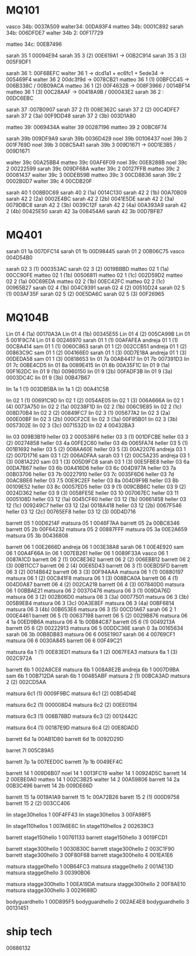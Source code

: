 # MQ101

vasco 34b: 0037A509
walter34: 00DA93F4
matteo 34b: 0001C892
sarah 34b: 006DFDE7
walter 34b 2: 00F17729

matteo 34c: 00EB7496

sarah 35 1 00094E94
sarah 35 3 (2) 00E619A1 -> 00B2C914
sarah 35 3 (3) 005F9DF1

sarah 36 1:  00F6BEFC
walter 36 1 -> dcd1a1 + ec6fc1 + 5ede34 -> 005469F4 
walter 36 2 00dc3f9d -> 0078CB21
matteo 36 1 (1) 00BFCC45 -> 006B338C / 00B09ACA
matteo 36 1 (2) 00F4632B -> 008F3966 / 0014BF14
matteo 36 1 (3) 00C28AAF -> 00418A9B / 000043E2
sarah 36 2 : 00DC6EBC

sarah 37 :007B0907
sarah 37 2 (1) 008E362C
sarah 37 2 (2) 00C4DFE7
sarah 37 2 (3a) 00F9DD48
sarah 37 2 (3b) 003D1A80

matteo 39: 0069434A
walter 39 00287196
matteo 39 2 00BC6F74

sarah 39b 009DF9A9
sarah 39b 0036D429
noel 39b 00106437
noel 39b 2 001F769D
noel 39b 3 008C5A41
sarah 39b 3 009D1671 -> 00D1E3B5  / 009D1671

walter 39c 00A25BB4
matteo 39c 00AF6F09
noel 39c 00E8288B
noel 39c 2 00222599
sarah 39c 009DF68A
walter 39c 2 00127FFB
matteo 39c 2 00081437
walter 39c 3 00DEB59B
matteo 39c 3 00CD8836
sarah 39c 2 0002B0D7
walter 39c 4 00CDB20F

sarah 40 1 008B0C69
sarah 40 2 (1a) 0014C130
sarah 42 2 (1b) 00A70B09
sarah 42 2 (2a) 0002E4BC
sarah 42 2 (2b) 0041E5DE
sarah 42 2 (3a) 0079DBC8
sarah 42 2 (3b) 0039C12F
sarah 42 2 (4a) 00A393A9
sarah 42 2 (4b) 00425E50
sarah 42 3a 008454A6
sarah 42 3b 00D7BFB7

# MQ401

sarah 01 1a 007DFC14
sarah 01 1b 00D98445
sarah 01 2 00B06C75
vasco 004D54B0

sarah 02 3 (1) 000353AC
sarah 02 3 (2) 0019BBBD
matteo 02 1 (1a) 00CC90FE
matteo 02 1 (1b) 00506811
matteo 02 1 (1c) 002D59D2
matteo 02 2 (1a) 00C69EDA
matteo 02 2 (1b) 00EC42FC
matteo 02 2 (1c) 00965B27
sarah 02 4 (1b) 004C9391
sarah 02 4 (2) 00510D24
sarah 02 5 (1) 003AF35F
sarah 02 5 (2) 00E5DA6C 
sarah 02 5 (3) 00F26965

# MQ104B

Lin 01 4 (1a) 00170A3A
Lin 01 4 (1b) 00345E55
Lin 01 4 (2) 005CA99B
Lin 01 5 001F9C74
Lin 01 6 00246970
sarah 01 1 (1) 00AFAFEA
andreja 01 1 (1) 00CBA414
sam 01 1 (1) 0060C863
sarah 01 1 (2) 002CCB51
andreja 01 1 (2) 00863C9C
sam 01 1 (2) 004166E0
sarah 01 1 (3) 00D7E18A
andreja 01 1 (3) 00DEDA58
sam 01 1 (3) 00818653
lin 01 7a 00AB4417
lin 01 7b 007391D3
lin 01 7c 00BE4CD5
lin 01 8a 0089E415
lin 01 8b 00A35F1C
lin 01 9 (1a) 00F162DC
lin 01 9 (1b) 00960150
lin 01 9 (2b) 00FADF3B
lin 01 9 (3a) 0003DC4C
lin 01 9 (3b) 00B47B67

lin 1a 1 (1) 003DB5BA
lin 1a 1 (2) 00A41C5B

lin 02 1 (1) 00691C9D
lin 02 1 (2) 0054AE05
lin 02 1 (3) 006A666A
lin 02 1 (4) 0073A750
lin 02 2 (1a) 00238F1D
lin 02 2 (1b) 006C9E85
lin 02 2 (1c) 008D70B4
lin 02 2 (2) 00849FC7
lin 02 3 (1) 005677A2
lin 02 3 (2a)  000E00BF
lin 02 3 (2b)  000CF2CE
lin 02 3 (3a)  00F85B01
lin 02 3 (3b)  0057302E
lin 02 3 (3c)  0071532D
lin 02 4 00432BA3

lin 03 009B3B19
heller 03 2 000536F6
heller 03 3 (1) 001DFCBE
heller 03 3 (2) 00274858
heller 03 4a 00FE2C60
heller 03 4b 0065FA74
heller 03 5 (1) 001B1692
heller 03 5 (2) 008AA60E
heller 03 5 (3) 00A22076
andreja 03 1 (2) 007D1716
sam 03 1 (2) 006ADFAA
sarah 03 1 (2) 00C5A235
andreja 03 1 (3) 0081A220
sam 03 1 (3) 005D9FC8
sarah 03 1 (3) 00E5FBE8
heller 03 6a 00DA7B67
heller 03 6b 00A416D6
heller 03 6c 004D977A
heller 03 7a 00B03706
heller 03 7b 00227910
heller 03 7c 0035F6D6
heller 03 7d 00AC8BE6
heller 03 7.5 00E9C2EF
heller 03 8a 004D9F9B
heller 03 8b 00109E52
heller 03 8c 00057ED5
heller 03 9 (1) 009CBB6C
heller 03 9 (2) 0024D362
heller 03 9 (3) 0058FE5E
heller 03 10 007067EC
heller 03 11 0005108D
heller 03 12 (1a) 0045CF60
heller 03 12 (1b) 00661458
heller 03 12 (1c) 009249C7
heller 03 12 (2a) 0018A418
heller 03 12 (2b) 0067F546
heller 03 12 (2c) 00765EF8
heller 03 12 (3) 00D4D716

barrett 05 1 00D6214F
matsura 05 1 0046F7AA
barrett 05 2a 00BC8346
barrett 05 2b 00F64232
matsura 05 2 00887FFF
matsura 05 3a 00E2A659
matsura 05 3b 00436808

barrett 06 1 00E2666D
andreja 06 1 003E38A8
sarah 06 1 00E4E920
sam 06 1 00A4F66A
lin 06 1 007EB261
heller 06 1 0089F33A
vasco 06 1 0087A1CD
barrett 06 2 (1) 00C8E362
barrett 06 2 (2) 006EBB12
barrett 06 2 (3) 00B11CC7
barrett 06 2 (4) 00E65D43
barrett 06 3 (1) 00EBD5FD
barrett 06 3 (2) 0014B642
barrett 06 3 (3) 00F94AAA
matsura 06 1 (1) 00880197
matsura 06 1 (2) 00C841F8
matsura 06 1 (3) 008BCA0A
barrett 06 4 (1) 004D0A87
barrett 06 4 (2) 002CA218
barrett 06 4 (3) 007840D0
matsura 06 1 00BBAE21
matsura 06 2 00370476
matsura 06 3 (1) 009DA76D
matsura 06 3 (2) 002B06D0
matsura 06 3 (3a) 00077501
matsura 06 3 (3b) 005B9EB4
matsura 06 3 (3c) 00A3E8EF
matsura 06 3 (4a) 00BF6814
matsura 06 3 (4b) 00B653E6
matsura 06 3 (5) 00CD1A67
sarah 06 2 1 000E4461
barrett 06 5 (1) 00637198
barrett 06 5 (2) 0029B876
matsura 06 4 1a 00ED9B6A
matsura 06 4 1b 00B84C87
barrett 05 6 (1) 0049213A
barrett 05 6 (2) 00222913
matsura 06 5 00DDC36E
sarah 0 3a 00165634
sarah 06 3b 00B8DB83
matsura 06 6 005E1907
sarah 06 4 00769CF1
matsura 06 6 0030A845
barrett 06 6 00F49C21

matsura 6a 1 (1) 00E83ED1
matsura 6a 1 (2) 0067FEA3
matsura 6a 1 (3) 002C972A

barrett 6b 1 002A8CE8
matsura 6b 1 008A8E2B
andreja 6b 1 0007D9BA
sam 6b 1 00B712DA
sarah 6b 1 00485ABF
matsura 2 (1) 00BCA3AD
matsura 2 (2) 002CD5AA

matsura 6c1 (1) 0009F9BC
matsura 6c1 (2) 00B54D4E

matsura 6c2 (1) 000008D4
matsura 6c2 (2) 00EE0194

matsura 6c3 (1) 008B78BD
matsura 6c3 (2) 0012442C

matsura 6c4 (1) 00187E9D
matsura 6c4 (2) 00E8DADD

barrett 6d 1a 00AB1D80
barrett 6d 1b 0092D29D

barret 7l 005C89A5

barrett 7p 1a 007EED0C
barrett 7p 1b 0049EF4C

barrett 14 1 009D6B07
noel 14 1 0013FC19
walter 14 1 00924D5C
barrett 14 2 00EBE0A0
matteo 14 1 002C3B25
walter 14 2 00A59806
barrett 14 2a 00B3C496
barrett 14 2b 009DE66D

barrett 15 1a 0019A1A9
barrett 15 1c 00A72B26
barett 15 2 (1) 000D9758
barrett 15 2 (2) 003CC406

lin stage30hellos 1 00F4FF43
lin stage30hellos 3 00FA98F5

lin stage110hellos 1 007A6E6C
lin stage110hellos 2 002639C3

barrett stage150hello 1 00761133
barrett stage150hello 3 0019FCD1

barrett stage300hello 1  0030B30C
barrett stage300hello 2 003C1F90
barrett stage300hello 3 00F80F68
barrett stage300hello 4 001EA1E6

matsura stagge0hello 1 00B64FC3
matsura stagge0hello 2 001AE13D
matsura stagge0hello 3 00390B06

matsura stagge300hello 1 00EA19DA
matsura stagge300hello 2 00F8AE10
matsura stagge300hello 3 0029688D

bodyguardhello 1 00D895F5
bodyguardhello 2 002AE4E8
bodyguardhello 3 00131451

# ship tech
00686132